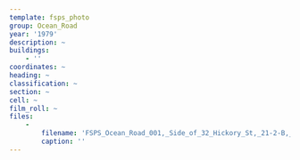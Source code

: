 ```yaml
---
template: fsps_photo
group: Ocean_Road
year: '1979'
description: ~
buildings:
    - ''
coordinates: ~
heading: ~
classification: ~
section: ~
cell: ~
film_roll: ~
files:
    -
        filename: 'FSPS_Ocean_Road_001,_Side_of_32_Hickory_St,_21-2-B,_1979.png'
        caption: ''
---
```


